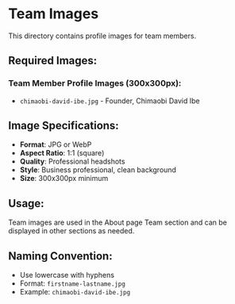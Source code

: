 # Team Images

This directory contains profile images for team members.

## Required Images:

### Team Member Profile Images (300x300px):
- `chimaobi-david-ibe.jpg` - Founder, Chimaobi David Ibe

## Image Specifications:
- **Format**: JPG or WebP
- **Aspect Ratio**: 1:1 (square)
- **Quality**: Professional headshots
- **Style**: Business professional, clean background
- **Size**: 300x300px minimum

## Usage:
Team images are used in the About page Team section and can be displayed in other sections as needed.

## Naming Convention:
- Use lowercase with hyphens
- Format: `firstname-lastname.jpg`
- Example: `chimaobi-david-ibe.jpg`
